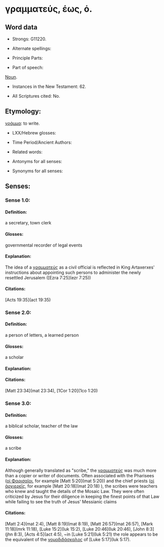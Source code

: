 # γραμματεύς, έως, ὁ.

<!-- Status: S2=NeedsReview -->
<!-- Lexica used for edits: BDAG LN FFM BN LSJM MM  -->

## Word data

* Strongs: G11220.

* Alternate spellings:

* Principle Parts: 


* Part of speech: 

[Noun](http://ugg.readthedocs.io/en/latest/noun.html).

* Instances in the New Testament: 62.

* All Scriptures cited: No.

## Etymology: 

[γράμμα](../G11210/01.md): to write.

* LXX/Hebrew glosses: 


* Time Period/Ancient Authors: 


* Related words: 

* Antonyms for all senses:

* Synonyms for all senses: 


## Senses: 

### Sense  1.0: 

#### Definition: 

a secretary, town clerk

#### Glosses: 

governmental recorder of legal events

#### Explanation: 

The idea of a [γραμματεύς](../G11220/01.md) as a civil official is reflected in King Artaxerxes' instructions about appointing such persons to administer the newly resettled Jerusalem ([Ezra 7:25](ezr 7:25))

#### Citations: 

[Acts 19:35](act 19:35)

### Sense  2.0: 

#### Definition: 

a person of letters, a learned person 

#### Glosses:

a scholar

#### Explanation:


#### Citations: 

[Matt 23:34](mat 23:34), [1Cor 1:20](1co 1:20)

### Sense  3.0: 

#### Definition: 

a biblical scholar, teacher of the law

#### Glosses: 

a scribe

#### Explanation: 

Although generally translated as "scribe," the [γραμματεύς](../G11220/01.md) was much more than a copier or writer of documents. Often associated with the Pharisees ([οἱ Φαρισαῖοι](../G53300/01.md), for example [Matt 5:20](mat 5:20)) and the chief priests ([οἱ ἀρχιερεῖς](../G07490/01.md), for example [Matt 20:18](mat 20:18) ), the scribes were teachers who knew and taught the details of the Mosaic Law.  They were often criticized by Jesus for their diligence in keeping the finest points of that Law while failing to see the truth of Jesus' Messianic claims

#### Citations: 

[Matt 2:4](mat 2:4), [Matt 8:19](mat 8:19), [Matt 26:57](mat 26:57), [Mark 11:18](mrk 11:18), [Luke 15:2](luk 15:2), [Luke 20:46](luk 20:46), [John 8:3](jhn 8:3), [Acts 4:5](act 4:5), 
~in [Luke 5:21](luk 5:21) the role appears to be the equivalent of the [νομοδιδάσκαλος](../G35470/01.md) of [Luke 5:17](luk 5:17).